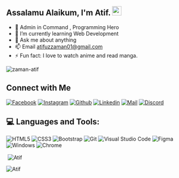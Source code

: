 <!-- welcome message -->
<h2>Assalamu Alaikum, I'm Atif. <img src="https://media.giphy.com/media/hvRJCLFzcasrR4ia7z/giphy.gif" width="25px"> </h2>


- 🔭 Admin in Command , Programming Hero
- 🌱 I’m currently learning Web Development
- 💬 Ask me about anything
- 📫 Email atifuzzaman01@gmail.com
- ⚡ Fun fact: I love to watch anime and read manga.
<p align="left"> <img src="https://komarev.com/ghpvc/?username=zaman-atif&label=Profile%20views&color=E4405F&style=flat" alt="zaman-atif" /> </p>

## Connect with Me

[![Facebook](https://img.shields.io/badge/Facebook-1877F2?style=for-the-badge&logo=facebook&logoColor=white)](https://www.facebook.com/profile.php?id=100076338617692)
[![Instagram](https://img.shields.io/badge/Instagram-E4405F?style=for-the-badge&logo=instagram&logoColor=white)](https://www.instagram.com/atif_uz_zaman_/)
[![Github](https://img.shields.io/badge/GitHub-100000?style=for-the-badge&logo=github&logoColor=white)](https://github.com/zaman-atif)
[![Linkedin](https://img.shields.io/badge/LinkedIn-0077B5?style=for-the-badge&logo=linkedin&logoColor=white)](https://www.linkedin.com/in/md-atifuzzaman-61aa9a20a/)
[![Mail](https://img.shields.io/badge/Gmail-D14836?style=for-the-badge&logo=gmail&logoColor=white)](mailto:atifuzzaman01@gmail.com)
[![Discord](https://img.shields.io/badge/Discord-7289DA?style=for-the-badge&logo=discord&logoColor=white)](https://discordapp.com/users/799855842610118667)

## 💻 Languages and Tools:

![HTML5](https://img.shields.io/badge/HTML5-E34F26?style=for-the-badge&logo=html5&logoColor=white)
![CSS3](https://img.shields.io/badge/CSS3-1572B6?style=for-the-badge&logo=css3&logoColor=white)
![Bootstrap](https://img.shields.io/badge/bootstrap-%23563D7C.svg?style=for-the-badge&logo=bootstrap&logoColor=white)
![Git](https://img.shields.io/badge/Git-F05032?style=for-the-badge&logo=git&logoColor=white)
![Visual Studio Code](https://img.shields.io/badge/Visual_Studio_Code-0078D4?style=for-the-badge&logo=visual%20studio%20code&logoColor=white)
![Figma](https://img.shields.io/badge/figma-%23F24E1E.svg?style=for-the-badge&logo=figma&logoColor=white)
![Windows](https://img.shields.io/badge/Windows-0078D6?style=for-the-badge&logo=windows&logoColor=white)
![Chrome](https://img.shields.io/badge/Google_chrome-4285F4?style=for-the-badge&logo=Google-chrome&logoColor=white)

<p>&nbsp;<img align="center" src="https://github-readme-stats.vercel.app/api?username=zaman-atif&show_icons=true&count_private=truetheme=cobalt&title_color=3cb480&locale=en" alt="Atif" /></p>

<p><img align="left" src="https://github-readme-stats.vercel.app/api/top-langs?username=zaman-atif&show_icons=true&count_private=true&theme=cobalt&title_color=3cb480&locale=en&layout=compact" alt="Atif" /></p>
